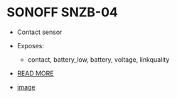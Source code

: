 # SONOFF SNZB-04

- Contact sensor

- Exposes:
    - contact, battery_low, battery, voltage, linkquality



- [READ MORE](https://www.zigbee2mqtt.io/devices/SNZB-04.html#sonoff-snzb-04)
- [image](https://www.zigbee2mqtt.io/images/devices/SNZB-04.jpg)